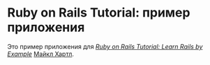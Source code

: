 # Ruby on Rails Tutorial: пример приложения

Это пример приложения для
[*Ruby on Rails Tutorial: Learn Rails by Example*](http://railstutorial.org/)
 [Майкл Хартл](http://michaelhartl.com/).

